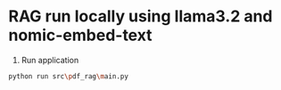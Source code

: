 # RAG run locally using llama3.2 and nomic-embed-text

1. Run application
```bash
python run src\pdf_rag\main.py
```
